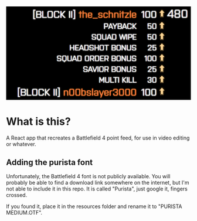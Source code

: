 ![](resources/example.png)

# What is this?

A React app that recreates a Battlefield 4 point feed, for use in video editing or whatever.

## Adding the purista font

Unfortunately, the Battlefield 4 font is not publicly available. You will probably be able to find a download link somewhere on the internet, but I'm not able to include it in this repo. It is called "Purista", just google it, fingers crossed.

If you found it, place it in the resources folder and rename it to "PURISTA MEDIUM.OTF".
